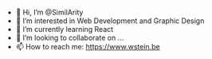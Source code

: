 - 👋 Hi, I’m @SimilArity
- 👀 I’m interested in Web Development and Graphic Design
- 🌱 I’m currently learning React
- 💞️ I’m looking to collaborate on ...
- 📫 How to reach me: https://www.wstein.be

<!---
SimilArity/SimilArity is a ✨ special ✨ repository because its `README.md` (this file) appears on your GitHub profile.
You can click the Preview link to take a look at your changes.
--->
